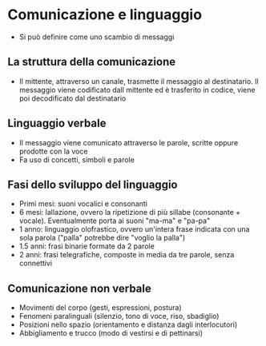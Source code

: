 # Comunicazione e linguaggio

- Si può definire come uno scambio di messaggi

## La struttura della comunicazione

- Il mittente, attraverso un canale, trasmette il messaggio al destinatario. Il messaggio viene codificato dall mittente ed è trasferito in codice, viene poi decodificato dal destinatario

## Linguaggio verbale

- Il messaggio viene comunicato attraverso le parole, scritte oppure prodotte con la voce
- Fa uso di concetti, simboli e parole

## Fasi dello sviluppo del linguaggio

- Primi mesi: suoni vocalici e consonanti
- 6 mesi: lallazione, ovvero la ripetizione di più sillabe (consonante + vocale). Eventualmente porta ai suoni "ma-ma" e "pa-pa"
- 1 anno: linguaggio olofrastico, ovvero un'intera frase indicata con una sola parola ("palla" potrebbe dire "voglio la palla")
- 1.5 anni: frasi binarie formate da 2 parole
- 2 anni: frasi telegrafiche, composte in media da tre parole, senza connettivi

## Comunicazione non verbale

- Movimenti del corpo (gesti, espressioni, postura)
- Fenomeni paralinguali (silenzio, tono di voce, riso, sbadiglio)
- Posizioni nello spazio (orientamento e distanza dagli interlocutori)
- Abbigliamento e trucco (modo di vestirsi e di pettinarsi)